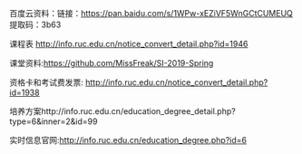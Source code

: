 百度云资料：链接：https://pan.baidu.com/s/1WPw-xEZiVF5WnGCtCUMEUQ 提取码：3b63  

课程表 http://info.ruc.edu.cn/notice_convert_detail.php?id=1946

课堂资料:https://github.com/MissFreak/SI-2019-Spring

资格卡和考试费发票: http://info.ruc.edu.cn/notice_convert_detail.php?id=1938

培养方案http://info.ruc.edu.cn/education_degree_detail.php?type=6&inner=2&id=99

实时信息官网:http://info.ruc.edu.cn/education_degree.php?id=6

